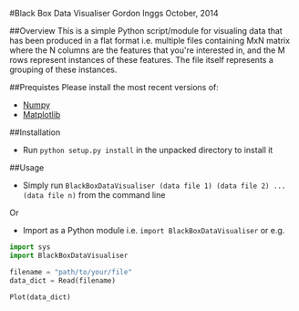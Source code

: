 #Black Box Data Visualiser
Gordon Inggs
October, 2014

##Overview
This is a simple Python script/module for visualing data that has been produced in a flat format i.e. multiple files containing MxN matrix where the N columns are the features that you're interested in, and the M rows represent instances of these features. The file itself represents a grouping of these instances.

##Prequistes
Please install the most recent versions of:

* [Numpy](http://www.numpy.org/)
* [Matplotlib](http://matplotlib.org/)

##Installation
* Run `python setup.py install` in the unpacked directory to install it

##Usage
* Simply run `BlackBoxDataVisualiser (data file 1) (data file 2) ... (data file n)` from the command line

Or

* Import as a Python module i.e. `import BlackBoxDataVisualiser` or e.g.

```python
import sys
import BlackBoxDataVisualiser

filename = "path/to/your/file"
data_dict = Read(filename)

Plot(data_dict)
```
